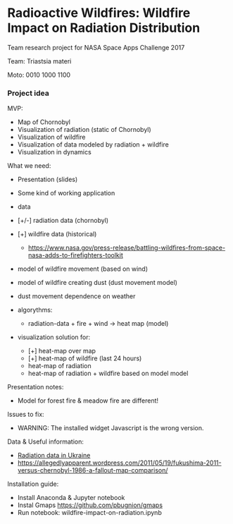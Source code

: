 # Radioactive Wildfires: Wildfire Impact on Radiation Distribution

Team research project for NASA Space Apps Challenge 2017

Team: Triastsia materi

Moto: 0010 1000 1100

### Project idea


MVP:
 - Map of Chornobyl
 - Visualization of radiation (static of Chornobyl)
 - Visualization of wildfire
 - Visualization of data modeled by radiation + wildfire
 - Visualization in dynamics

What we need:
 - Presentation (slides)
 - Some kind of working application
 - data
  - [+/-] radiation data (chornobyl)
  - [+] wildfire data (historical)
    - https://www.nasa.gov/press-release/battling-wildfires-from-space-nasa-adds-to-firefighters-toolkit
  - model of wildfire movement (based on wind)
  - model of wildfire creating dust (dust movement model)
  - dust movement dependence on weather

  - algorythms:
    - radiation-data + fire + wind -> heat map (model)

- visualization solution for:
  - [+] heat-map over map
  - [+] heat-map of wildfire (last 24 hours)
  - heat-map of radiation
  - heat-map of radiation + wildfire based on model model

Presentation notes:
  - Model for forest fire & meadow fire are different!

Issues to fix:
  - WARNING: The installed widget Javascript is the wrong version.

Data & Useful information:
 - [Radiation data in Ukraine](http://chornobyl.in.ua/uk/karty-radiacia-ukraina.html)
 - https://allegedlyapparent.wordpress.com/2011/05/19/fukushima-2011-versus-chernobyl-1986-a-fallout-map-comparison/


 Installation guide:
  - Install Anaconda & Jupyter notebook
  - Instal Gmaps https://github.com/pbugnion/gmaps
  - Run notebook: wildfire-impact-on-radiation.ipynb
